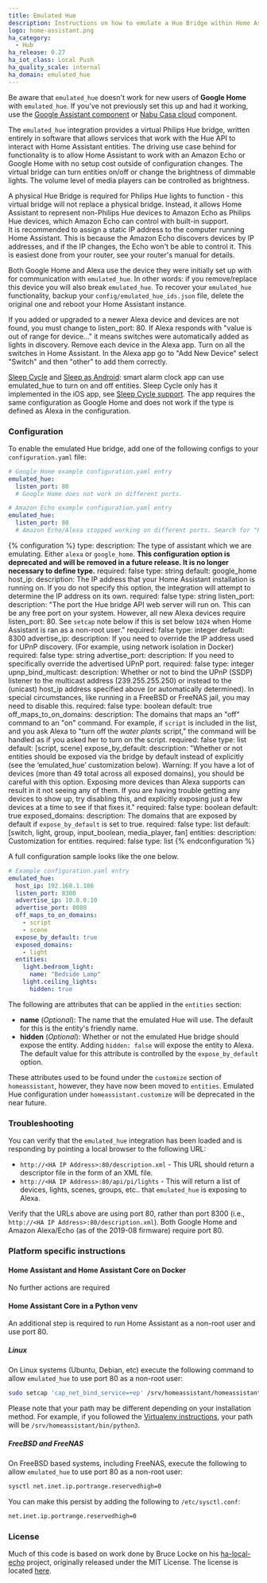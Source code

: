 ```yaml
---
title: Emulated Hue
description: Instructions on how to emulate a Hue Bridge within Home Assistant.
logo: home-assistant.png
ha_category:
  - Hub
ha_release: 0.27
ha_iot_class: Local Push
ha_quality_scale: internal
ha_domain: emulated_hue
---
```


<div class='note warning'>

Be aware that `emulated_hue` doesn't work for new users of **Google Home** with `emulated_hue`. If you've not previously set this up and had it working, use the [Google Assistant component](/integrations/google_assistant/) or [Nabu Casa cloud](/integrations/cloud) component.

</div>

The `emulated_hue` integration provides a virtual Philips Hue bridge, written entirely in software that allows services that work with the Hue API to interact with Home Assistant
entities. The driving use case behind for functionality is to allow Home Assistant to work with an Amazon Echo or Google Home with no setup cost outside of configuration changes.
The virtual bridge can turn entities on/off or change the brightness of dimmable lights. The volume level of media players can be controlled as brightness.

<div class='note'>
A physical Hue Bridge is required for Philips Hue lights to function - this virtual bridge will not replace a physical bridge. Instead, it allows Home Assistant to represent non-Philips Hue devices to Amazon Echo as Philips Hue devices, which Amazon Echo can control with built-in support.
</div>

<div class='note'>
It is recommended to assign a static IP address to the computer running Home Assistant. This is because the Amazon Echo discovers devices by IP addresses, and if the IP changes, the Echo won't be able to control it. This is easiest done from your router, see your router's manual for details.
</div>

<div class='note'>

Both Google Home and Alexa use the device they were initially set up with for communication with `emulated_hue`. In other words: if you remove/replace this device you will also break `emulated_hue`. To recover your `emulated_hue` functionality, backup your `config/emulated_hue_ids.json` file, delete the original one and reboot your Home Assistant instance.

If you added or upgraded to a newer Alexa device and devices are not found, you must change to listen_port: 80. If Alexa responds with "value is out of range for device..." it means switches were automatically added as lights in discovery. Remove each device in the Alexa app. Turn on all the switches in Home Assistant. In the Alexa app go to "Add New Device" select "Switch" and then "other" to add them correctly.

</div>

<div class='note'>

[Sleep Cycle](https://www.sleepcycle.com) and [Sleep as Android](https://sleep.urbandroid.org): smart alarm clock app can use emulated_hue to turn on and off entities. Sleep Cycle only has it implemented in the iOS app, see [Sleep Cycle support](https://support.sleepcycle.com/hc/en-us/articles/207670385-Does-Sleep-Cycle-integrates-with-Phillips-Hue-). The app requires the same configuration as Google Home and does not work if the type is defined as Alexa in the configuration.

</div>

### Configuration

To enable the emulated Hue bridge, add one of the following configs to your `configuration.yaml` file:

```yaml
# Google Home example configuration.yaml entry
emulated_hue:
  listen_port: 80
  # Google Home does not work on different ports.
```

```yaml
# Amazon Echo example configuration.yaml entry
emulated_hue:
  listen_port: 80
  # Amazon Echo/Alexa stopped working on different ports. Search for "Philips Hue Bridge V1 (round)" in the Alexa App to discover devices.
```

{% configuration %}
type:
  description: The type of assistant which we are emulating. Either `alexa` or `google_home`. **This configuration option is deprecated and will be removed in a future release. It is no longer necessary to define type.**
  required: false
  type: string
  default: google_home
host_ip:
  description: The IP address that your Home Assistant installation is running on. If you do not specify this option, the integration will attempt to determine the IP address on its own.
  required: false
  type: string
listen_port:
  description: "The port the Hue bridge API web server will run on. This can be any free port on your system. However, all new Alexa devices require listen_port: 80. See `setcap` note below if this is set below `1024` when Home Assistant is ran as a non-root user."
  required: false
  type: integer
  default: 8300
advertise_ip:
  description: If you need to override the IP address used for UPnP discovery. (For example, using network isolation in Docker)
  required: false
  type: string
advertise_port:
  description: If you need to specifically override the advertised UPnP port.
  required: false
  type: integer
upnp_bind_multicast:
  description: Whether or not to bind the UPnP (SSDP) listener to the multicast address (239.255.255.250) or instead to the (unicast) host_ip address specified above (or automatically determined). In special circumstances, like running in a FreeBSD or FreeNAS jail, you may need to disable this.
  required: false
  type: boolean
  default: true
off_maps_to_on_domains:
  description: The domains that maps an "off" command to an "on" command. For example, if `script` is included in the list, and you ask Alexa to "turn off the *water plants* script," the command will be handled as if you asked her to turn on the script.
  required: false
  type: list
  default: [script, scene]
expose_by_default:
  description: "Whether or not entities should be exposed via the bridge by default instead of explicitly (see the ‘emulated_hue’ customization below). Warning: If you have a lot of devices (more than 49 total across all exposed domains), you should be careful with this option. Exposing more devices than Alexa supports can result in it not seeing any of them. If you are having trouble getting any devices to show up, try disabling this, and explicitly exposing just a few devices at a time to see if that fixes it."
  required: false
  type: boolean
  default: true
exposed_domains:
  description: The domains that are exposed by default if `expose_by_default` is set to true.
  required: false
  type: list
  default: [switch, light, group, input_boolean, media_player, fan]
entities:
  description: Customization for entities.
  required: false
  type: list
{% endconfiguration %}

A full configuration sample looks like the one below.

```yaml
# Example configuration.yaml entry
emulated_hue:
  host_ip: 192.168.1.186
  listen_port: 8300
  advertise_ip: 10.0.0.10
  advertise_port: 8080
  off_maps_to_on_domains:
    - script
    - scene
  expose_by_default: true
  exposed_domains:
    - light
  entities:
    light.bedroom_light:
      name: "Bedside Lamp"
    light.ceiling_lights:
      hidden: true
```

The following are attributes that can be applied in the `entities` section:

- **name** (*Optional*): The name that the emulated Hue will use. The default for this is the entity's friendly name.
- **hidden** (*Optional*): Whether or not the emulated Hue bridge should expose the entity. Adding `hidden: false` will expose the entity to Alexa. The default value for this attribute is controlled by the `expose_by_default` option.

<div class='note'>

These attributes used to be found under the `customize` section of `homeassistant`, however, they have now been moved to `entities`. Emulated Hue configuration under `homeassistant.customize` will be deprecated in the near future.

</div>

### Troubleshooting

You can verify that the `emulated_hue` integration has been loaded and is responding by pointing a local browser to the following URL:

- `http://<HA IP Address>:80/description.xml` - This URL should return a descriptor file in the form of an XML file.
- `http://<HA IP Address>:80/api/pi/lights` - This will return a list of devices, lights, scenes, groups, etc.. that `emulated_hue` is exposing to Alexa.

Verify that the URLs above are using port 80, rather than port 8300 (i.e., `http://<HA IP Address>:80/description.xml`). Both Google Home and Amazon Alexa/Echo (as of the 2019-08 firmware) require port 80.

### Platform specific instructions

#### Home Assistant and Home Assistant Core on Docker

No further actions are required

#### Home Assistant Core in a Python venv

An additional step is required to run Home Assistant as a non-root user and use port 80. 

##### Linux

On Linux systems (Ubuntu, Debian, etc) execute the following command to allow `emulated_hue` to use port 80 as a non-root user:

```bash
sudo setcap 'cap_net_bind_service=+ep' /srv/homeassistant/homeassistant_venv/bin/python3
```

Please note that your path may be different depending on your installation method. For example, if you followed the [Virtualenv instructions](/docs/installation/virtualenv/), your path will be `/srv/homeassistant/bin/python3`.

##### FreeBSD and FreeNAS

On FreeBSD based systems, including FreeNAS, execute the following to allow `emulated_hue` to use port 80 as a non-root user:

```bash
sysctl net.inet.ip.portrange.reservedhigh=0
```

You can make this persist by adding the following to `/etc/sysctl.conf`:

```bash
net.inet.ip.portrange.reservedhigh=0
```

### License

Much of this code is based on work done by Bruce Locke on his [ha-local-echo](https://github.com/blocke/ha-local-echo) project, originally released under the MIT License. The license is located [here](https://github.com/blocke/ha-local-echo/blob/b9bf5dcaae6d8e305e2283179ffba64bde9ed29e/LICENSE).

